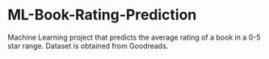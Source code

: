 # ML-Book-Rating-Prediction
Machine Learning project that predicts the average rating of a book in a 0-5 star range. Dataset is obtained from Goodreads.
